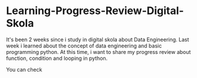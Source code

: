 # Learning-Progress-Review-Digital-Skola

It's been 2 weeks since i study in digital skola about Data Engineering. Last week i learned about the concept of data engineering and basic programming python.
At this time, i want to share my progress review about function, condition and looping in python.

You can check 
